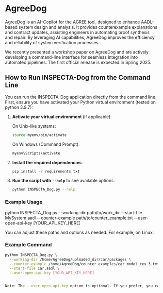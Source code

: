 # AgreeDog
AgreeDog is an AI-Copilot for the AGREE tool, designed to enhance AADL-based system design and analysis. It provides counterexample explanations and contract updates, assisting engineers in automating proof synthesis and repair. By leveraging AI capabilities, AgreeDog improves the efficiency and reliability of system verification processes.

We recently presented a workshop paper on AgreeDog and are actively developing a command-line interface for seamless integration into automated pipelines. The first official release is expected in Spring 2025.

## How to Run INSPECTA-Dog from the Command Line

You can run the INSPECTA-Dog application directly from the command line.  
First, ensure you have activated your Python virtual environment (tested on 
python 3.9.7):


1. **Activate your virtual environment** (if applicable):

    On Unix-like systems:
    ```bash
    source myenv/bin/activate
    ```
    
    On Windows (Command Prompt):
    ```powershell
    myenv\Scripts\activate
    ```

2. **Install the required dependencies**:
    ```bash
    pip install -r requirements.txt
    ```

3. **Run the script with `--help`** to see available options:
    ```bash
    python INSPECTA_Dog.py --help
    ```

### Example Usage

python INSPECTA_Dog.py 
  --working-dir path/to/work_dir 
  --start-file MySystem.aadl 
  --counter-example path/to/counter_example.txt 
  --user-open-api-key [YOUR_API_KEY_HERE]

You can adjust these paths and options as needed. For example, on Linux:

### Example Command

```bash
python INSPECTA_Dog.py \
  --working-dir /home/AgreeDog/uploaded_dir/car/packages \
  --counter-example /home/AgreeDog/counter_examples/car_model_cex_3.txt \
  --start-file Car.aadl \
  --user-open-api-key [YOUR_API_KEY_HERE]


Note: The --user-open-api-key option is optional. If you prefer, you can save your API key in the .env file located in the AgreeDog directory. If no key is provided, the application will attempt to read it from .env.
